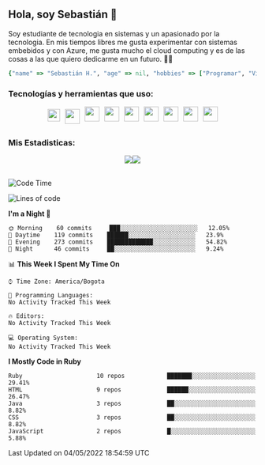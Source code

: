 ## Hola, soy Sebastián 👋

Soy estudiante de tecnologia en sistemas y un apasionado por la tecnologia.
En mis tiempos libres me gusta experimentar con sistemas embebidos y con Azure, me gusta mucho el cloud computing y es de las cosas a las que quiero dedicarme en un futuro. 🚀🌠

```Ruby
{"name" => "Sebastián H.", "age" => nil, "hobbies" => ["Programar", "Videojuegos", "Aprender nuevas cosas"]}
```


### Tecnologías y herramientas que uso: 
<div style="display: flex; flex-direction: row; justify-content: center;">
  <img src="https://cdn.svgporn.com/logos/ruby.svg" width="25px" height="25px" hspace="5" vspace="5"/>
  <img src="https://cdn.svgporn.com/logos/go.svg" width="30px" height="30px" hspace="5" vspace="5"/>
  <img src="https://cdn.svgporn.com/logos/javascript.svg" width="30px" height="30px" hspace="5"/>
    <img src="https://cdn.svgporn.com/logos/vue.svg" width="30px" height="30px" hspace="5"/>
  <img src="https://cdn.svgporn.com/logos/arduino.svg" width="30px" height="30px" hspace="5"/>
<!--   <img src="https://cdn.svgporn.com/logos/raspberry-pi.svg" width="30px" height="30px" hspace="5"/>
  <img src="https://cdn.svgporn.com/logos/google-cloud.svg" width="30px" height="30px" hspace="5"/>
  <img src="https://cdn.svgporn.com/logos/azure-icon.svg" width="30px" height="30px" hspace="5"/> -->
  <img src="https://cdn.svgporn.com/logos/bash-icon.svg" width="30px" height="30px" hspace="5"/>
  <img src="https://cdn.svgporn.com/logos/visual-studio-code.svg" width="30px" height="30px" hspace="5"/>
  <img src="https://cdn.svgporn.com/logos/intellij-idea.svg" width="30px" height="30px" hspace="5"/>
  <img src="https://cdn.svgporn.com/logos/hyper.svg" width="30px" height="30px" hspace="5"/>
</div>


 ### Mis Estadisticas: 
 
 
<div style="display: flex; flex-direction: row; justify-content: center;">
  <img src="https://www.codewars.com/users/Sebas1012/badges/micro"/>
<!--   <img src="https://wakatime.com/badge/user/31bb2cbb-77e5-4675-9c9f-d6e01498f94d.svg"/> -->
  <img src="https://visitor-badge.laobi.icu/badge?page_id=Sebas1012.Sebas1012%22"/>
</div>

<br>

<!--START_SECTION:waka-->
![Code Time](http://img.shields.io/badge/Code%20Time-317%20hrs%2011%20mins-blue)

![Lines of code](https://img.shields.io/badge/From%20Hello%20World%20I%27ve%20Written-72%20Thousand%20lines%20of%20code-blue)

**I'm a Night 🦉** 

```text
🌞 Morning    60 commits     ███░░░░░░░░░░░░░░░░░░░░░░   12.05% 
🌆 Daytime    119 commits    ██████░░░░░░░░░░░░░░░░░░░   23.9% 
🌃 Evening    273 commits    █████████████░░░░░░░░░░░░   54.82% 
🌙 Night      46 commits     ██░░░░░░░░░░░░░░░░░░░░░░░   9.24%

```


📊 **This Week I Spent My Time On** 

```text
⌚︎ Time Zone: America/Bogota

💬 Programming Languages: 
No Activity Tracked This Week

🔥 Editors: 
No Activity Tracked This Week

💻 Operating System: 
No Activity Tracked This Week

```

**I Mostly Code in Ruby** 

```text
Ruby                     10 repos            ███████░░░░░░░░░░░░░░░░░░   29.41% 
HTML                     9 repos             ██████░░░░░░░░░░░░░░░░░░░   26.47% 
Java                     3 repos             ██░░░░░░░░░░░░░░░░░░░░░░░   8.82% 
CSS                      3 repos             ██░░░░░░░░░░░░░░░░░░░░░░░   8.82% 
JavaScript               2 repos             █░░░░░░░░░░░░░░░░░░░░░░░░   5.88%

```



 Last Updated on 04/05/2022 18:54:59 UTC
<!--END_SECTION:waka-->
